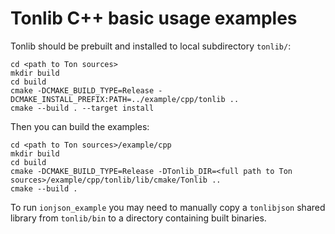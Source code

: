 # Tonlib C++ basic usage examples

Tonlib should be prebuilt and installed to local subdirectory `tonlib/`:
```
cd <path to Ton sources>
mkdir build
cd build
cmake -DCMAKE_BUILD_TYPE=Release -DCMAKE_INSTALL_PREFIX:PATH=../example/cpp/tonlib ..
cmake --build . --target install
```

Then you can build the examples:
```
cd <path to Ton sources>/example/cpp
mkdir build
cd build
cmake -DCMAKE_BUILD_TYPE=Release -DTonlib_DIR=<full path to Ton sources>/example/cpp/tonlib/lib/cmake/Tonlib ..
cmake --build .
```

To run `ionjson_example` you may need to manually copy a `tonlibjson` shared library from `tonlib/bin` to a directory containing built binaries.
